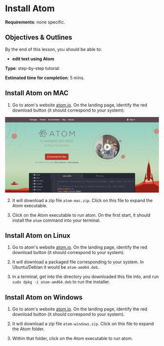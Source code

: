 # Install Atom

**Requirements**: none specific.

## Objectives & Outlines

By the end of this lesson, you should be able to:
- **edit text using Atom**

**Type**: step-by-step tutorial

**Estimated time for completion**: 5 mins.


## Install Atom on MAC

1. Go to atom's website [atom.io](https://atom.io). On the landing page, identify the red download button (it should correspond to your system):

  ![atom dot io website](img/atom_download.png)

2. It will download a zip file `atom-mac.zip`. Click on this file to expand the Atom executable.

3. Click on the Atom executable to run atom. On the first start, it should install the `atom` command into your terminal.


## Install Atom on Linux

1. Go to atom's website [atom.io](https://atom.io). On the landing page, identify the red download button (it should correspond to your system).

2. It will download a packaged file corresponding to your system. In Ubuntu/Debian it would be `atom-amd64.deb`.

3. In a terminal, get into the directory you downloaded this file into, and run `sudo dpkg -i atom-amd64.deb` to run the installer.


## Install Atom on Windows

1. Go to atom's website [atom.io](https://atom.io). On the landing page, identify the red download button (it should correspond to your system).

2. It will download a zip file `atom-windows.zip`. Click on this file to expand the Atom folder.

3. Within that folder, click on the Atom executable to run atom.
